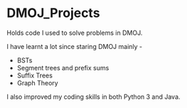 # DMOJ_Projects
Holds code I used to solve problems in DMOJ.

I have learnt a lot since staring DMOJ mainly - 
- BSTs
- Segment trees and prefix sums
- Suffix Trees
- Graph Theory

I also improved my coding skills in both Python 3 and Java.
